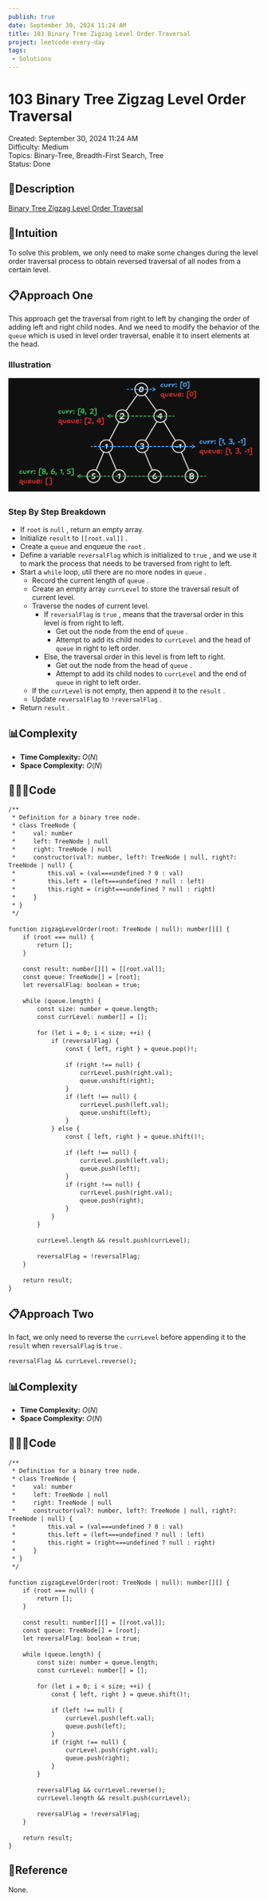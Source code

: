```yaml
---
publish: true
date: September 30, 2024 11:24 AM
title: 103 Binary Tree Zigzag Level Order Traversal
project: leetcode-every-day
tags:
 - Solutions
---
```


# 103 Binary Tree Zigzag Level Order Traversal

Created: September 30, 2024 11:24 AM<br>
Difficulty: Medium<br>
Topics: Binary-Tree, Breadth-First Search, Tree<br>
Status: Done<br>

## 📖Description

[Binary Tree Zigzag Level Order Traversal](https://leetcode.com/problems/binary-tree-zigzag-level-order-traversal/description)

## 🤔Intuition

To solve this problem, we only need to make some changes during the level order traversal process to obtain reversed traversal of all nodes from a certain level.

## 📋Approach One

This approach get the traversal from right to left by changing the order of adding left and right child nodes. And we need to modify the behavior of the `queue` which is used in level order traversal, enable it to insert elements at the head.

### Illustration

![BinaryTreeZigzagLevelOrderTraversal.png](./images/103-Binary-Tree-Zigzag-Level-Order-Traversal.png)

### Step By Step Breakdown

- If `root` is `null` , return an empty array.
- Initialize `result` to `[[root.val]]` .
- Create a `queue` and enqueue the `root` .
- Define a variable `reversalFlag` which is initialized to `true` , and we use it to mark the process that needs to be traversed from right to left.
- Start a `while` loop, util there are no more nodes in `queue` .
    - Record the current length of `queue` .
    - Create an empty array `currLevel` to store the traversal result of current level.
    - Traverse the nodes of current level.
        - If `reversalFlag` is `true` , means that the traversal order in this level is from right to left.
            - Get out the node from the end of `queue` .
            - Attempt to add its child nodes to `currLevel` and the head of `queue` in right to left order.
        - Else, the traversal order in this level is from left to right.
            - Get out the node from the head of `queue` .
            - Attempt to add its child nodes to `currLevel` and the end of `queue` in right to left order.
    - If the `currLevel` is not empty, then append it to the `result` .
    - Update `reversalFlag` to `!reversalFlag` .
- Return `result` .

## 📊Complexity

- **Time Complexity:** $O(N)$
- **Space Complexity:** $O(N)$

## 🧑🏻‍💻Code

```tsx
/**
 * Definition for a binary tree node.
 * class TreeNode {
 *     val: number
 *     left: TreeNode | null
 *     right: TreeNode | null
 *     constructor(val?: number, left?: TreeNode | null, right?: TreeNode | null) {
 *         this.val = (val===undefined ? 0 : val)
 *         this.left = (left===undefined ? null : left)
 *         this.right = (right===undefined ? null : right)
 *     }
 * }
 */

function zigzagLevelOrder(root: TreeNode | null): number[][] {
    if (root === null) {
        return [];
    }

    const result: number[][] = [[root.val]];
    const queue: TreeNode[] = [root];
    let reversalFlag: boolean = true;

    while (queue.length) {
        const size: number = queue.length;
        const currLevel: number[] = [];

        for (let i = 0; i < size; ++i) {
            if (reversalFlag) {
                const { left, right } = queue.pop()!;

                if (right !== null) {
                    currLevel.push(right.val);
                    queue.unshift(right);
                }
                if (left !== null) {
                    currLevel.push(left.val);
                    queue.unshift(left);
                }
            } else {
                const { left, right } = queue.shift()!;

                if (left !== null) {
                    currLevel.push(left.val);
                    queue.push(left);
                }
                if (right !== null) {
                    currLevel.push(right.val);
                    queue.push(right);
                }
            }
        }

        currLevel.length && result.push(currLevel);

        reversalFlag = !reversalFlag;
    }

    return result;
}
```

## 📋Approach Two

In fact, we only need to reverse the `currLevel` before appending it to the `result` when `reversalFlag` is `true` .

```tsx
reversalFlag && currLevel.reverse();
```

## 📊Complexity

- **Time Complexity:** $O(N)$
- **Space Complexity:** $O(N)$

## 🧑🏻‍💻Code

```tsx
/**
 * Definition for a binary tree node.
 * class TreeNode {
 *     val: number
 *     left: TreeNode | null
 *     right: TreeNode | null
 *     constructor(val?: number, left?: TreeNode | null, right?: TreeNode | null) {
 *         this.val = (val===undefined ? 0 : val)
 *         this.left = (left===undefined ? null : left)
 *         this.right = (right===undefined ? null : right)
 *     }
 * }
 */

function zigzagLevelOrder(root: TreeNode | null): number[][] {
    if (root === null) {
        return [];
    }

    const result: number[][] = [[root.val]];
    const queue: TreeNode[] = [root];
    let reversalFlag: boolean = true;

    while (queue.length) {
        const size: number = queue.length;
        const currLevel: number[] = [];

        for (let i = 0; i < size; ++i) {
            const { left, right } = queue.shift()!;

            if (left !== null) {
                currLevel.push(left.val);
                queue.push(left);
            }
            if (right !== null) {
                currLevel.push(right.val);
                queue.push(right);
            }
        }

        reversalFlag && currLevel.reverse();
        currLevel.length && result.push(currLevel);

        reversalFlag = !reversalFlag;
    }

    return result;
}
```

## 🔖Reference

None.
